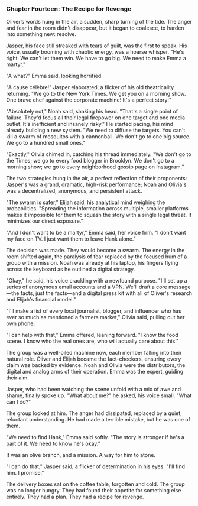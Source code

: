 ### Chapter Fourteen: The Recipe for Revenge
Oliver’s words hung in the air, a sudden, sharp turning of the tide. The anger and fear in the room didn't disappear, but it began to coalesce, to harden into something new: resolve.

Jasper, his face still streaked with tears of guilt, was the first to speak. His voice, usually booming with chaotic energy, was a hoarse whisper. "He's right. We can't let them win. We have to go big. We need to make Emma a martyr."

"A what?" Emma said, looking horrified.

"A cause célèbre!" Jasper elaborated, a flicker of his old theatricality returning. "We go to the New York Times. We get you on a morning show. One brave chef against the corporate machine! It's a perfect story!"

"Absolutely not," Noah said, shaking his head. "That's a single point of failure. They'd focus all their legal firepower on one target and one media outlet. It's inefficient and insanely risky." He started pacing, his mind already building a new system. "We need to diffuse the targets. You can't kill a swarm of mosquitos with a cannonball. We don't go to one big source. We go to a hundred small ones."

"Exactly," Olivia chimed in, catching his thread immediately. "We don't go to the Times; we go to every food blogger in Brooklyn. We don't go to a morning show; we go to every neighborhood gossip page on Instagram."

The two strategies hung in the air, a perfect reflection of their proponents: Jasper's was a grand, dramatic, high-risk performance; Noah and Olivia's was a decentralized, anonymous, and persistent attack.

"The swarm is safer," Elijah said, his analytical mind weighing the probabilities. "Spreading the information across multiple, smaller platforms makes it impossible for them to squash the story with a single legal threat. It minimizes our direct exposure."

"And I don't want to be a martyr," Emma said, her voice firm. "I don't want my face on TV. I just want them to leave Hank alone."

The decision was made. They would become a swarm. The energy in the room shifted again, the paralysis of fear replaced by the focused hum of a group with a mission. Noah was already at his laptop, his fingers flying across the keyboard as he outlined a digital strategy.

"Okay," he said, his voice crackling with a newfound purpose. "I'll set up a series of anonymous email accounts and a VPN. We'll draft a core message—the facts, just the facts—and a digital press kit with all of Oliver's research and Elijah's financial model."

"I'll make a list of every local journalist, blogger, and influencer who has ever so much as mentioned a farmers market," Olivia said, pulling out her own phone.

"I can help with that," Emma offered, leaning forward. "I know the food scene. I know who the real ones are, who will actually care about this."

The group was a well-oiled machine now, each member falling into their natural role. Oliver and Elijah became the fact-checkers, ensuring every claim was backed by evidence. Noah and Olivia were the distributors, the digital and analog arms of their operation. Emma was the expert, guiding their aim.

Jasper, who had been watching the scene unfold with a mix of awe and shame, finally spoke up. "What about me?" he asked, his voice small. "What can I do?"

The group looked at him. The anger had dissipated, replaced by a quiet, reluctant understanding. He had made a terrible mistake, but he was one of them.

"We need to find Hank," Emma said softly. "The story is stronger if he's a part of it. We need to know he's okay."

It was an olive branch, and a mission. A way for him to atone.

"I can do that," Jasper said, a flicker of determination in his eyes. "I'll find him. I promise."

The delivery boxes sat on the coffee table, forgotten and cold. The group was no longer hungry. They had found their appetite for something else entirely. They had a plan. They had a recipe for revenge.